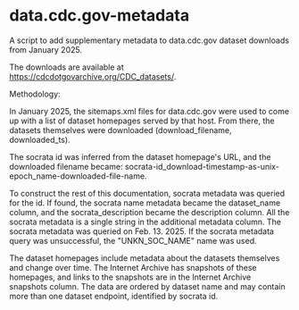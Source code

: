 # data.cdc.gov-metadata

A script to add supplementary metadata to data.cdc.gov dataset downloads from January 2025.

The downloads are available at https://cdcdotgovarchive.org/CDC_datasets/.

Methodology:

In January 2025, the sitemaps.xml files for data.cdc.gov were used to come up with a list of dataset homepages served by that host. From there, the datasets themselves were downloaded (download_filename, downloaded_ts).

The socrata id was inferred from the dataset homepage's URL, and the downloaded filename became: socrata-id_download-timestamp-as-unix-epoch_name-downloaded-file-name.

To construct the rest of this documentation, socrata metadata was queried for the id. If found, the socrata name metadata became the dataset_name column, and the socrata_description became the description column. All the socrata metadata is a single string in the additional metadata column. The socrata metadata was queried on Feb. 13. 2025. If the socrata metadata query was unsuccessful, the "UNKN_SOC_NAME" name was used.

The dataset homepages include metadata about the datasets themselves and change over time. The Internet Archive has snapshots of these homepages, and links to the snapshots are in the Internet Archive snapshots column. The data are ordered by dataset name and may contain more than one dataset endpoint, identified by socrata id.
